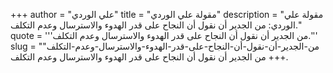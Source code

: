 +++
author = "علي الوردي"
title = "مقولة علي الوردي"
description = "مقولة علي الوردي: من الجدير أن نقول أن النجاح على قدر الهدوء والاسترسال وعدم التكلف."
quote = '''من الجدير أن نقول أن النجاح على قدر الهدوء والاسترسال وعدم التكلف.''' 
slug = "من-الجدير-أن-نقول-أن-النجاح-على-قدر-الهدوء-والاسترسال-وعدم-التكلف"
+++
من الجدير أن نقول أن النجاح على قدر الهدوء والاسترسال وعدم التكلف.
